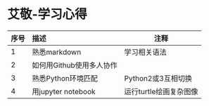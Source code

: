 # 艾敬-学习心得

| 序号 | 描述  |注释|
| ------ | :----------- | ------------ |
|  1 | 熟悉markdown    |学习相关语法|
| 2  | 如何用Github使用多人协作 ||
| 3  | 熟悉Python环境匹配 |Python2或3互相切换|
| 4  | 用jupyter notebook |运行turtle绘画复杂图像|
